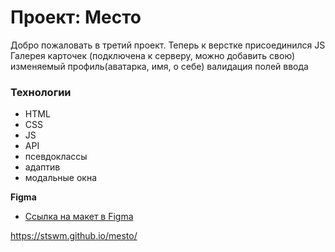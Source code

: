 # Проект: Место

Добро пожаловать в третий проект.
Теперь к верстке присоединился JS
Галерея карточек (подключена к серверу, можно добавить свою)
изменяемый профиль(аватарка, имя, о себе) 
валидация полей ввода

### Технологии

* HTML
* CSS
* JS
* API
* псевдоклассы
* адаптив
* модальные окна

**Figma**

* [Ссылка на макет в Figma](https://www.figma.com/file/2cn9N9jSkmxD84oJik7xL7/JavaScript.-Sprint-4?node-id=0%3A1)


https://stswm.github.io/mesto/
